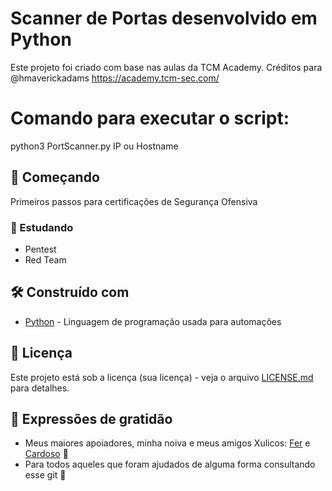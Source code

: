 # Scanner de Portas desenvolvido em Python

Este projeto foi criado com base nas aulas da TCM Academy. Créditos para @hmaverickadams
https://academy.tcm-sec.com/

# Comando para executar o script: 
python3 PortScanner.py IP ou Hostname

## 🚀 Começando

Primeiros passos para certificações de Segurança Ofensiva

### 🔩 Estudando

- Pentest
- Red Team

## 🛠️ Construído com

* [Python](https://www.python.org/) - Linguagem de programação usada para automações

## 📄 Licença

Este projeto está sob a licença (sua licença) - veja o arquivo [LICENSE.md](https://github.com/usuario/projeto/licenca) para detalhes.

## 🎁 Expressões de gratidão

* Meus maiores apoiadores, minha noiva e meus amigos Xulicos: [Fer](https://github.com/fernandopinheiroserra) e [Cardoso](https://github.com/gabrielcardoso13) 🍺
* Para todos aqueles que foram ajudados de alguma forma consultando esse git 🔩
